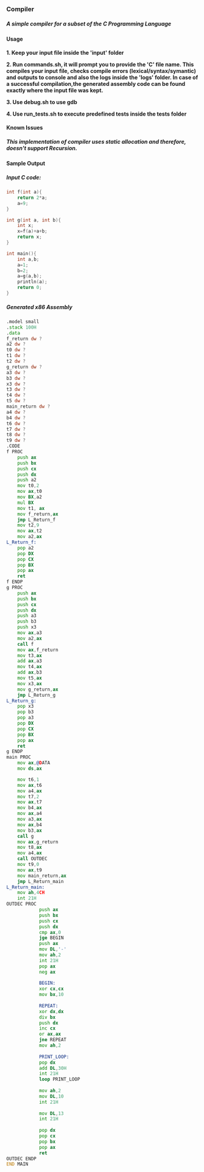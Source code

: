 ### Compiler
##### A simple compiler for a subset of the C Programming Language

#### Usage
**1. Keep your input file inside the 'input' folder**

**2. Run commands.sh, it will prompt you to provide the 'C' file name. This compiles your input file, checks compile errors (lexical/syntax/symantic) and outputs to console and also the logs inside the 'logs' folder. In case of a successful compilation,the generated assembly code can be found exactly where the input file was kept.**

**3. Use debug.sh to use gdb**

**4. Use run_tests.sh to execute predefined tests inside the tests folder**


#### Known Issues
##### This implementation of compiler uses static allocation and therefore, doesn't support Recursion.

#### Sample Output
##### Input C code:
```c
int f(int a){
    return 2*a;
    a=9;
}

int g(int a, int b){
    int x;
    x=f(a)+a+b;
    return x;
}

int main(){
    int a,b;
    a=1;
    b=2;
    a=g(a,b);
    println(a);
    return 0;
}
```
##### Generated x86 Assembly
```asm
.model small
.stack 100H
.data 
f_return dw ?
a2 dw ?
t0 dw ?
t1 dw ?
t2 dw ?
g_return dw ?
a3 dw ?
b3 dw ?
x3 dw ?
t3 dw ?
t4 dw ?
t5 dw ?
main_return dw ?
a4 dw ?
b4 dw ?
t6 dw ?
t7 dw ?
t8 dw ?
t9 dw ?
.CODE
f PROC
	push ax
	push bx 
	push cx 
	push dx
	push a2
	mov t0,2
	mov ax,t0
	mov BX,a2
	mul BX
	mov t1, ax
	mov f_return,ax
	jmp L_Return_f
	mov t2,9
	mov ax,t2
	mov a2,ax
L_Return_f:
	pop a2
	pop DX
	pop CX
	pop BX
	pop ax
	ret
f ENDP
g PROC
	push ax
	push bx 
	push cx 
	push dx
	push a3
	push b3
	push x3
	mov ax,a3
	mov a2,ax
	call f
	mov ax,f_return
	mov t3,ax
	add ax,a3
	mov t4,ax
	add ax,b3
	mov t5,ax
	mov x3,ax
	mov g_return,ax
	jmp L_Return_g
L_Return_g:
	pop x3
	pop b3
	pop a3
	pop DX
	pop CX
	pop BX
	pop ax
	ret
g ENDP
main PROC
	mov ax,@DATA
	mov ds,ax 

	mov t6,1
	mov ax,t6
	mov a4,ax
	mov t7,2
	mov ax,t7
	mov b4,ax
	mov ax,a4
	mov a3,ax
	mov ax,b4
	mov b3,ax
	call g
	mov ax,g_return
	mov t8,ax
	mov a4,ax
	call OUTDEC
	mov t9,0
	mov ax,t9
	mov main_return,ax
	jmp L_Return_main
L_Return_main:
	mov ah,4CH
	int 21H
OUTDEC PROC  
            push ax 
            push bx 
            push cx 
            push dx  
            cmp ax,0 
            jge BEGIN 
            push ax 
            mov DL,'-' 
            mov ah,2 
            int 21H 
            pop ax 
            neg ax 
            
            BEGIN: 
            xor cx,cx 
            mov bx,10 
            
            REPEAT: 
            xor dx,dx 
            div bx 
            push dx 
            inc cx 
            or ax,ax 
            jne REPEAT 
            mov ah,2 
            
            PRINT_LOOP: 
            pop dx 
            add DL,30H 
            int 21H 
            loop PRINT_LOOP 
            
            mov ah,2
            mov DL,10
            int 21H
            
            mov DL,13
            int 21H
        	
            pop dx 
            pop cx 
            pop bx 
            pop ax 
            ret 
OUTDEC ENDP 
END MAIN

```
